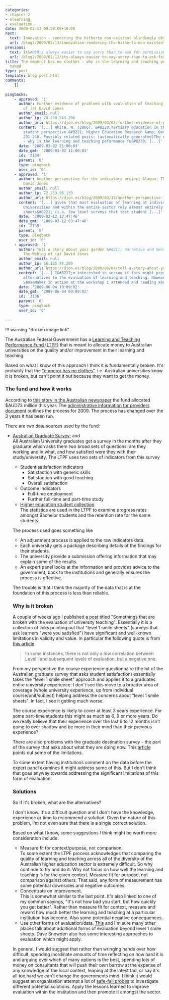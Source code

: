 ```yaml
---
categories:
- chapter-2
- elearning
- evaluation
date: 2009-02-13 09:29:09+10:00
next:
  text: Innovation - rendering the hitherto non-existent blindingly obvious
  url: /blog2/2009/02/13/innovation-rendering-the-hitherto-non-existent-blindingly-obvious/
previous:
  text: It&#039;s always easier to say sorry than to ask for permission
  url: /blog2/2009/02/12/its-always-easier-to-say-sorry-than-to-ask-for-permission/
title: The emperor has no clothes - why is the learning and teaching peformance fund
  naked
type: post
template: blog-post.html
comments:
    []
    
pingbacks:
    - approved: '1'
      author: Further evidence of problems with evaluation of teaching &laquo; The Weblog
        of (a) David Jones
      author_email: null
      author_ip: 74.200.243.208
      author_url: https://djon.es/blog/2009/03/02/further-evidence-of-problems-with-evaluation-of-teaching/
      content: '[...] White, N. (2006). &#8220;Tertiary education in the Noughties: the
        student perspective.&#8221; Higher Education Research &amp; Development 25(3):
        231-246. Possibly related posts: (automatically generated)The emperor has no clothes
        - why is the learning and teaching peformance fu&#8230; [...]'
      date: '2009-03-02 21:00:03'
      date_gmt: '2009-03-02 11:00:03'
      id: '2134'
      parent: '0'
      type: pingback
      user_id: '0'
    - approved: '1'
      author: Another perspective for the indicators project &laquo; The Weblog of (a)
        David Jones
      author_email: null
      author_ip: 72.233.96.139
      author_url: https://djon.es/blog/2009/03/12/another-perspective-for-the-indicators-project/
      content: '[...] given that most evaluation of learning at individual Australian
        Universities and within the entire sector rely almost entirely on &#8220;smile
        sheets&#8221; (i.e. low level surveys that test student [...]'
      date: '2009-03-12 13:47:46'
      date_gmt: '2009-03-12 03:47:46'
      id: '2135'
      parent: '0'
      type: pingback
      user_id: '0'
    - approved: '1'
      author: Tell a story about your garden &#8211; narrative and SenseMaker &laquo;
        The Weblog of (a) David Jones
      author_email: null
      author_ip: 66.135.48.209
      author_url: https://djon.es/blog/2009/06/04/tell-a-story-about-your-garden-narrative-and-sensemaker/
      content: '[...] I&#8217;m interested in seeing if this might provide some interesting
        alternatives to the evaluation of learning and teaching. However, apart from seeing
        SenseMaker in action at the workshop I attended and reading about it, I [...]'
      date: '2009-06-04 10:09:02'
      date_gmt: '2009-06-04 00:09:02'
      id: '2136'
      parent: '0'
      type: pingback
      user_id: '0'
    
---
```

!!! warning "Broken image link"

The Australian Federal Government has a [Learning and Teaching Performance Fund (LTPF)](http://www.dest.gov.au/sectors/higher_education/policy_issues_reviews/key_issues/learning_teaching/ltpf/) that is meant to allocate money to Australian universities on the quality and/or improvement in their learning and teaching.

Based on what I know of this approach I think it is fundamentally broken. It's probably that the ["emperor has no clothes"](http://en.wikipedia.org/wiki/The_Emperor%27s_New_Clothes). i.e. Australian universities know it is broken, but can't point it out because they want to get the money.

### The fund and how it works

According to [this story in the Australian newspaper](http://www.theaustralian.news.com.au/story/0,25197,25043426-12332,00.html) the fund allocated $AUD73 million this year. The [administrative information for providers document](http://www.dest.gov.au/sectors/higher_education/policy_issues_reviews/key_issues/learning_teaching/ltpf/2009ltpf.htm#2009_Administrative_Information_for_Providers) outlines the process for 2009. The process has changed over the 3 years it has been run.

There are two data sources used by the fund:

- [Australian Graduate Survey](http://www.graduateopportunities.com/e_zine/go_for_it_july_07/the_australian_graduate_survey); and  
    All Australian University graduates get a survey in the months after they graduate which asks them two broad sets of questions: are they working and in what, and how satisfied were they with their study/university. The LTPF uses two sets of indicators from this survey
    
    - Student satisfaction indicators
        - Satisfaction with generic skills
        - Satisfaction with good teaching
        - Overall satisfaction
    - Outcome indicators
        - Full-time employment
        - Further full-time and part-time study
    - [Higher education student collection](http://www.dest.gov.au/sectors/higher_education/publications_resources/statistics/chessn.htm).  
        The statistics are used in the LTPF to examine progress rates amongst Bachelor students and the retention rate for the same students.
    
    The process used goes something like
    
    - An adjustment process is applied to the raw indicators data.
    - Each university gets a package describing details of the findings for their students.
    - The university provide a submission offering information that may explain some of the results.
    - An expert panel looks at the information and provides advice to the government, back to the institutions and generally ensures the process is effective.
    
    The trouble is that I think the majority of the data that is at the foundation of this process is less than reliable.
    
    ### Why is it broken
    
    A couple of weeks ago I published [a post](/blog2/2009/01/25/somethings-that-are-broken-with-evaluation-of-university-teaching/) titled "Somethings that are broken with the evaluation of university teaching". Essentially it is a collection of links pointing out that "level 1 smile sheets" (surveys that ask learners "were you satisfied") have significant and well-known limitations in validity and value. In particular the following quote is from [this article](http://www.trainingmag.com/msg/content_display/training/e3iwtqVX4kKzJL%2BEcpyFJFrFA%3D%3D)
    
    > In some instances, there is not only a low correlation between Level I and subsequent levels of evaluation, but a negative one.
    
    From my perspective the course experience questionnaire (the bit of the Australian graduate survey that asks student satisfaction) essentially takes the "level 1 smile sheet" approach and applies it to a graduates entire university experience. I don't see this move to a broader area of coverage (whole university experience, up from individual course/unit/subject) helping address the concerns about "level 1 smile sheets". In fact, I see it getting much worse.
    
    The course experience is likely to cover at least 3 years experience. For some part-time students this might as much as 6, 9 or more years. Do we really believe that their experience over the last 6 to 12 months isn't going to over shadow and be more in their mind than their previous experience?
    
    There are also problems with the graduate destination survey - the part of the survey that asks about what they are doing now. This [article](http://www.articlearchives.com/company-activities-management/management-theory-practice/785252-1.html) points out some of the limitations.
    
    To some extent having institutions comment on the data before the expert panel examines it might address some of this. But I don't think that goes anyway towards addressing the significant limitations of this form of evaluation.
    
    ### Solutions
    
    So if it's broken, what are the alternatives?
    
    I don't know. It's a difficult question and I don't have the knowledge, experience or time to recommend a solution. Given the nature of this problem, I'm not even sure that there is a single correct solution.
    
    Based on what I know, some suggestions I think might be worth more consideration include:
    
    - Measure fit for context/purpose, not comparison.  
        To some extent the LTPF process acknowledges that comparing the quality of learning and teaching across all of the diversity of the Australian higher education sector is extremely difficult. So why continue to try and do it. Why not focus on how well the learning and teaching is for the given context. Measure fit for purpose, not comparison against others. That said, any form of measurement has some potential downsides and negative outcomes.
    - Concentrate on improvement.  
        This is somewhat similar to the last point. It's also linked to one of my common sayings, "It's not how bad you start, but how quickly you get better". Rather than measure fit for context, measure and reward how much better the learning and teaching at a particular institution has become. Also some potential negative concequences.
    - Use other forms of evaluation/data. [This](http://www.llrx.com/columns/guide49.htm) and I'm sure many other places talk about additional forms of evaluation beyond level 1 smile sheets. Dave Snowden also has some interesting approaches to evaluation which might apply.
    
    In general, I would suggest that rather than wringing hands over how difficult, spending inordinate amounts of time reflecting on how hard it is and arguing over which of many options is the best, spending lots of money on consultants that will push their own barrow at the expense of any knowledge of the local context, leaping at the latest fad, or say it's all too hard we can't change the governments mind. I think it would suggest an organisation attempt a lot of [safe-fail probes](http://www.cognitive-edge.com/blogs/dave/2007/11/safefail_probes.php) to investigate different potential solutions. Apply the lessons learned to improve evaluation within the institution and then promote it amongst the sector.